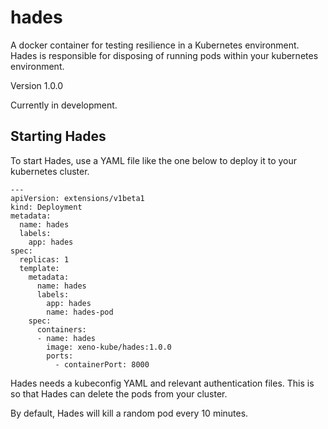 # hades
A docker container for testing resilience in a Kubernetes environment.
Hades is responsible for disposing of running pods within your kubernetes environment.

Version 1.0.0

Currently in development.

## Starting Hades
To start Hades, use a YAML file like the one below to deploy it to your kubernetes cluster.

```
---
apiVersion: extensions/v1beta1
kind: Deployment
metadata:
  name: hades
  labels:
    app: hades
spec:
  replicas: 1
  template:
    metadata:
      name: hades
      labels:
        app: hades
        name: hades-pod
    spec:
      containers:
      - name: hades
        image: xeno-kube/hades:1.0.0
        ports:
          - containerPort: 8000
```

Hades needs a kubeconfig YAML and relevant authentication files.
This is so that Hades can delete the pods from your cluster.

By default, Hades will kill a random pod every 10 minutes.
